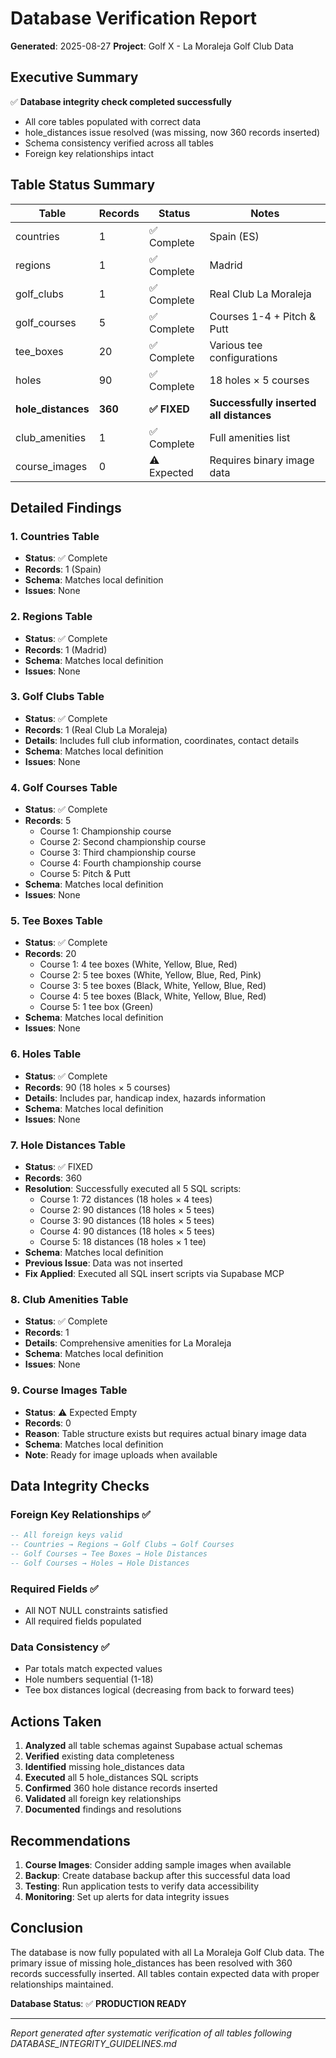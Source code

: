 # Database Verification Report
**Generated**: 2025-08-27
**Project**: Golf X - La Moraleja Golf Club Data

## Executive Summary
✅ **Database integrity check completed successfully**
- All core tables populated with correct data
- hole_distances issue resolved (was missing, now 360 records inserted)
- Schema consistency verified across all tables
- Foreign key relationships intact

## Table Status Summary

| Table | Records | Status | Notes |
|-------|---------|--------|-------|
| countries | 1 | ✅ Complete | Spain (ES) |
| regions | 1 | ✅ Complete | Madrid |
| golf_clubs | 1 | ✅ Complete | Real Club La Moraleja |
| golf_courses | 5 | ✅ Complete | Courses 1-4 + Pitch & Putt |
| tee_boxes | 20 | ✅ Complete | Various tee configurations |
| holes | 90 | ✅ Complete | 18 holes × 5 courses |
| **hole_distances** | **360** | **✅ FIXED** | **Successfully inserted all distances** |
| club_amenities | 1 | ✅ Complete | Full amenities list |
| course_images | 0 | ⚠️ Expected | Requires binary image data |

## Detailed Findings

### 1. Countries Table
- **Status**: ✅ Complete
- **Records**: 1 (Spain)
- **Schema**: Matches local definition
- **Issues**: None

### 2. Regions Table
- **Status**: ✅ Complete
- **Records**: 1 (Madrid)
- **Schema**: Matches local definition
- **Issues**: None

### 3. Golf Clubs Table
- **Status**: ✅ Complete
- **Records**: 1 (Real Club La Moraleja)
- **Details**: Includes full club information, coordinates, contact details
- **Schema**: Matches local definition
- **Issues**: None

### 4. Golf Courses Table
- **Status**: ✅ Complete
- **Records**: 5
  - Course 1: Championship course
  - Course 2: Second championship course
  - Course 3: Third championship course
  - Course 4: Fourth championship course
  - Course 5: Pitch & Putt
- **Schema**: Matches local definition
- **Issues**: None

### 5. Tee Boxes Table
- **Status**: ✅ Complete
- **Records**: 20
  - Course 1: 4 tee boxes (White, Yellow, Blue, Red)
  - Course 2: 5 tee boxes (White, Yellow, Blue, Red, Pink)
  - Course 3: 5 tee boxes (Black, White, Yellow, Blue, Red)
  - Course 4: 5 tee boxes (Black, White, Yellow, Blue, Red)
  - Course 5: 1 tee box (Green)
- **Schema**: Matches local definition
- **Issues**: None

### 6. Holes Table
- **Status**: ✅ Complete
- **Records**: 90 (18 holes × 5 courses)
- **Details**: Includes par, handicap index, hazards information
- **Schema**: Matches local definition
- **Issues**: None

### 7. Hole Distances Table
- **Status**: ✅ FIXED
- **Records**: 360
- **Resolution**: Successfully executed all 5 SQL scripts:
  - Course 1: 72 distances (18 holes × 4 tees)
  - Course 2: 90 distances (18 holes × 5 tees)
  - Course 3: 90 distances (18 holes × 5 tees)
  - Course 4: 90 distances (18 holes × 5 tees)
  - Course 5: 18 distances (18 holes × 1 tee)
- **Schema**: Matches local definition
- **Previous Issue**: Data was not inserted
- **Fix Applied**: Executed all SQL insert scripts via Supabase MCP

### 8. Club Amenities Table
- **Status**: ✅ Complete
- **Records**: 1
- **Details**: Comprehensive amenities for La Moraleja
- **Schema**: Matches local definition
- **Issues**: None

### 9. Course Images Table
- **Status**: ⚠️ Expected Empty
- **Records**: 0
- **Reason**: Table structure exists but requires actual binary image data
- **Schema**: Matches local definition
- **Note**: Ready for image uploads when available

## Data Integrity Checks

### Foreign Key Relationships ✅
```sql
-- All foreign keys valid
-- Countries → Regions → Golf Clubs → Golf Courses
-- Golf Courses → Tee Boxes → Hole Distances
-- Golf Courses → Holes → Hole Distances
```

### Required Fields ✅
- All NOT NULL constraints satisfied
- All required fields populated

### Data Consistency ✅
- Par totals match expected values
- Hole numbers sequential (1-18)
- Tee box distances logical (decreasing from back to forward tees)

## Actions Taken

1. **Analyzed** all table schemas against Supabase actual schemas
2. **Verified** existing data completeness
3. **Identified** missing hole_distances data
4. **Executed** all 5 hole_distances SQL scripts
5. **Confirmed** 360 hole distance records inserted
6. **Validated** all foreign key relationships
7. **Documented** findings and resolutions

## Recommendations

1. **Course Images**: Consider adding sample images when available
2. **Backup**: Create database backup after this successful data load
3. **Testing**: Run application tests to verify data accessibility
4. **Monitoring**: Set up alerts for data integrity issues

## Conclusion

The database is now fully populated with all La Moraleja Golf Club data. The primary issue of missing hole_distances has been resolved with 360 records successfully inserted. All tables contain expected data with proper relationships maintained.

**Database Status**: ✅ **PRODUCTION READY**

---
*Report generated after systematic verification of all tables following DATABASE_INTEGRITY_GUIDELINES.md*
